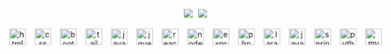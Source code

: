 <div align="center" style="display: flex; justify-content: center; align-items: center; gap: 10px;">
  <img align="center" src="https://github-readme-stats.vercel.app/api?username=joaozanini&show_icons=true&theme=blue_navy&hide_border=true&hide=stars" />
  <img align="center" src="https://github-readme-stats.vercel.app/api/top-langs/?username=joaozanini&show_icons=true&theme=blue_navy&hide_border=true&langs_count=6&layout=compact"/>
</div>
<br>
<div align="center" style="display: flex; justify-content: center; align-items: center; gap: 10px;">
  <img align="center" alt="html" height="30" style="margin: 3px;" src="https://cdn.jsdelivr.net/gh/devicons/devicon@latest/icons/html5/html5-original.svg">
  <img align="center" alt="css" height="30" style="margin: 3px;" src="https://cdn.jsdelivr.net/gh/devicons/devicon@latest/icons/css3/css3-original.svg">
  <img align="center" alt="bootstrap" height="30" style="margin: 3px;" src="https://cdn.jsdelivr.net/gh/devicons/devicon@latest/icons/bootstrap/bootstrap-original.svg">
  <img align="center" alt="tailwind" height="30" style="margin: 3px;" src="https://cdn.jsdelivr.net/gh/devicons/devicon@latest/icons/tailwindcss/tailwindcss-original.svg">
  <img align="center" alt="javascript" height="30" style="margin: 3px;" src="https://cdn.jsdelivr.net/gh/devicons/devicon@latest/icons/javascript/javascript-original.svg">
  <img align="center" alt="jquery" height="30" style="margin: 3px;" src="https://cdn.jsdelivr.net/gh/devicons/devicon@latest/icons/jquery/jquery-plain-wordmark.svg">
  <img align="center" alt="react" height="30" style="margin: 3px;" src="https://cdn.jsdelivr.net/gh/devicons/devicon@latest/icons/react/react-original.svg">
  <img align="center" alt="node" height="30" style="margin: 3px;" src="https://cdn.jsdelivr.net/gh/devicons/devicon@latest/icons/nodejs/nodejs-original.svg">
  <img align="center" alt="express" height="30" style="margin: 3px;" src="https://cdn.jsdelivr.net/gh/devicons/devicon@latest/icons/express/express-original.svg">
  <img align="center" alt="php" height="30" style="margin: 3px;" src="https://cdn.jsdelivr.net/gh/devicons/devicon@latest/icons/php/php-original.svg">
  <img align="center" alt="laravel" height="30" style="margin: 3px;" src="https://cdn.jsdelivr.net/gh/devicons/devicon@latest/icons/laravel/laravel-original.svg">
  <img align="center" alt="java" height="30" style="margin: 3px;" src="https://cdn.jsdelivr.net/gh/devicons/devicon@latest/icons/java/java-original.svg">
  <img align="center" alt="spring" height="30" style="margin: 3px;" src="https://cdn.jsdelivr.net/gh/devicons/devicon@latest/icons/spring/spring-original.svg">
  <img align="center" alt="python" height="30" style="margin: 3px;" src="https://cdn.jsdelivr.net/gh/devicons/devicon@latest/icons/python/python-original.svg">
  <img align="center" alt="mysql" height="30" style="margin: 3px;" src="https://cdn.jsdelivr.net/gh/devicons/devicon@latest/icons/mysql/mysql-original.svg">
</div>


